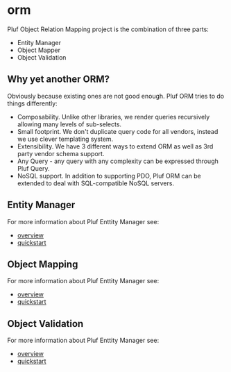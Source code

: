 # orm

Pluf Object Relation Mapping project is the combination of three parts:

- Entity Manager
- Object Mapper
- Object Validation


## Why yet another ORM?
 
Obviously because existing ones are not good enough. Pluf ORM tries to do things differently:

- Composability. Unlike other libraries, we render queries recursively allowing many levels of sub-selects.
- Small footprint. We don't duplicate query code for all vendors, instead we use clever templating system.
- Extensibility. We have 3 different ways to extend ORM as well as 3rd party vendor schema support.
- Any Query - any query with any complexity can be expressed through Pluf Query.
- NoSQL support. In addition to supporting PDO, Pluf ORM can be extended to deal with SQL-compatible NoSQL servers.

## Entity Manager

For more information about Pluf Enttity Manager see:

- [overview     ](doc/entity/overview.db)
- [quickstart   ](doc/entity/quickstart.md)


## Object Mapping

For more information about Pluf Enttity Manager see:

- [overview     ](doc/mapping/overview.db)
- [quickstart   ](doc/mapping/quickstart.md)

## Object Validation

For more information about Pluf Enttity Manager see:

- [overview     ](doc/validation/overview.db)
- [quickstart   ](doc/validation/quickstart.md)